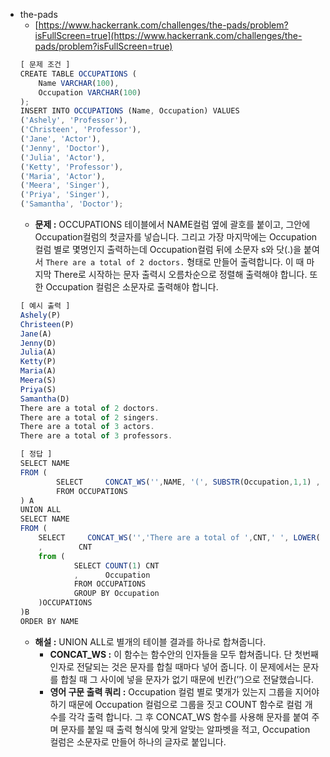 - the-pads
  - [https://www.hackerrank.com/challenges/the-pads/problem?isFullScreen=true](https://www.hackerrank.com/challenges/the-pads/problem?isFullScreen=true)
  ```jsx
  [ 문제 조건 ]
  CREATE TABLE OCCUPATIONS (
      Name VARCHAR(100),
      Occupation VARCHAR(100)
  );
  INSERT INTO OCCUPATIONS (Name, Occupation) VALUES
  ('Ashely', 'Professor'),
  ('Christeen', 'Professor'),
  ('Jane', 'Actor'),
  ('Jenny', 'Doctor'),
  ('Julia', 'Actor'),
  ('Ketty', 'Professor'),
  ('Maria', 'Actor'),
  ('Meera', 'Singer'),
  ('Priya', 'Singer'),
  ('Samantha', 'Doctor');
  ```
  - **문제 :** OCCUPATIONS 테이블에서 NAME컬럼 옆에 괄호를 붙이고, 그안에 Occupation컬럼의 첫글자를 넣습니다. 그리고 가장 마지막에는 Occupation컬럼 별로 몇명인지 출력하는데 Occupation컬럼 뒤에 소문자 s와 닷(.)을 붙여서 `There are a total of 2 doctors.` 형태로 만들어 출력합니다. 이 때 마지막 There로 시작하는 문자 출력시 오름차순으로 정렬해 출력해야 합니다. 또한 Occupation 컬럼은 소문자로 출력해야 합니다.
  ```jsx
  [ 예시 출력 ]
  Ashely(P)
  Christeen(P)
  Jane(A)
  Jenny(D)
  Julia(A)
  Ketty(P)
  Maria(A)
  Meera(S)
  Priya(S)
  Samantha(D)
  There are a total of 2 doctors.
  There are a total of 2 singers.
  There are a total of 3 actors.
  There are a total of 3 professors.
  ```
  ```jsx
  [ 정답 ]
  SELECT NAME
  FROM (
          SELECT     CONCAT_WS('',NAME, '(', SUBSTR(Occupation,1,1) ,')') AS NAME
          FROM OCCUPATIONS
  ) A
  UNION ALL
  SELECT NAME
  FROM (
      SELECT     CONCAT_WS('','There are a total of ',CNT,' ', LOWER(Occupation),'s.') AS NAME
      ,        CNT
      from (
              SELECT COUNT(1) CNT
              ,      Occupation
              FROM OCCUPATIONS
              GROUP BY Occupation
      )OCCUPATIONS
  )B
  ORDER BY NAME
  ```
  - **해설 :** UNION ALL로 별개의 테이블 결과를 하나로 합쳐줍니다.
    - **CONCAT_WS :** 이 함수는 함수안의 인자들을 모두 합쳐줍니다. 단 첫번째 인자로 전달되는 것은 문자를 합칠 때마다 넣어 줍니다. 이 문제에서는 문자를 합칠 때 그 사이에 넣을 문자가 없기 때문에 빈칸(’’)으로 전달했습니다.
    - **영어 구문 출력 쿼리 :** Occupation 컬럼 별로 몇개가 있는지 그룹을 지어야 하기 때문에 Occupation 컬럼으로 그룹을 짓고 COUNT 함수로 컬럼 개수를 각각 출력 합니다. 그 후 CONCAT_WS 함수를 사용해 문자를 붙여 주며 문자를 붙일 때 출력 형식에 맞게 알맞는 알파벳을 적고, Occupation 컬럼은 소문자로 만들어 하나의 글자로 붙입니다.
